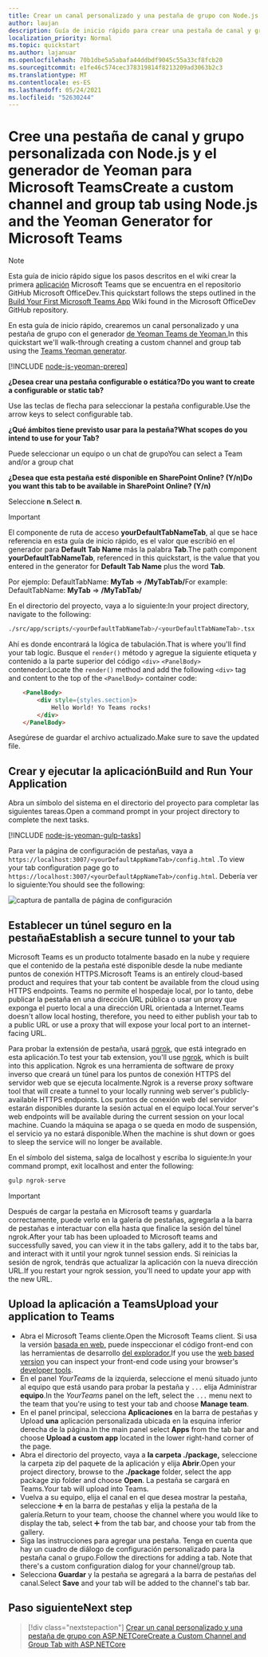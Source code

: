 ```yaml
---
title: Crear un canal personalizado y una pestaña de grupo con Node.js y el generador de Yeoman para Microsoft Teams
author: laujan
description: Guía de inicio rápido para crear una pestaña de canal y grupo con el Generador de Yeoman para Microsoft Teams.
localization_priority: Normal
ms.topic: quickstart
ms.author: lajanuar
ms.openlocfilehash: 70b1dbe5a5abafa44ddbdf9045c55a33cf8fcb20
ms.sourcegitcommit: e1fe46c574cec378319814f8213209ad3063b2c3
ms.translationtype: MT
ms.contentlocale: es-ES
ms.lasthandoff: 05/24/2021
ms.locfileid: "52630244"
---
```

# <a name="create-a-custom-channel-and-group-tab-using-nodejs-and-the-yeoman-generator-for-microsoft-teams"></a><span data-ttu-id="f4944-103">Cree una pestaña de canal y grupo personalizada con Node.js y el generador de Yeoman para Microsoft Teams</span><span class="sxs-lookup"><span data-stu-id="f4944-103">Create a custom channel and group tab using Node.js and the Yeoman Generator for Microsoft Teams</span></span>

>[!NOTE]
><span data-ttu-id="f4944-104">Esta guía de inicio rápido sigue los pasos descritos en el wiki crear la primera [aplicación](https://github.com/OfficeDev/generator-teams/wiki/Build-Your-First-Microsoft-Teams-App) Microsoft Teams que se encuentra en el repositorio GitHub Microsoft OfficeDev.</span><span class="sxs-lookup"><span data-stu-id="f4944-104">This quickstart follows the steps outlined in the [Build Your First Microsoft Teams App](https://github.com/OfficeDev/generator-teams/wiki/Build-Your-First-Microsoft-Teams-App) Wiki found in the Microsoft OfficeDev GitHub repository.</span></span>

<span data-ttu-id="f4944-105">En esta guía de inicio rápido, crearemos un canal personalizado y una pestaña de grupo con el generador [de Yeoman Teams de Yeoman.](https://github.com/OfficeDev/generator-teams/)</span><span class="sxs-lookup"><span data-stu-id="f4944-105">In this quickstart we'll walk-through creating a custom channel and group tab using the [Teams Yeoman generator](https://github.com/OfficeDev/generator-teams/).</span></span>

[!INCLUDE [node-js-yeoman-prereq](~/includes/tabs/node-js-yeoman-prereq.md)]

<span data-ttu-id="f4944-106">**¿Desea crear una pestaña configurable o estática?**</span><span class="sxs-lookup"><span data-stu-id="f4944-106">**Do you want to create a configurable or static tab?**</span></span>

<span data-ttu-id="f4944-107">Use las teclas de flecha para seleccionar la pestaña configurable.</span><span class="sxs-lookup"><span data-stu-id="f4944-107">Use the arrow keys to select configurable tab.</span></span>

<span data-ttu-id="f4944-108">**¿Qué ámbitos tiene previsto usar para la pestaña?**</span><span class="sxs-lookup"><span data-stu-id="f4944-108">**What scopes do you intend to use for your Tab?**</span></span>

<span data-ttu-id="f4944-109">Puede seleccionar un equipo o un chat de grupo</span><span class="sxs-lookup"><span data-stu-id="f4944-109">You can select a Team and/or a group chat</span></span>

<span data-ttu-id="f4944-110">**¿Desea que esta pestaña esté disponible en SharePoint Online? (Y/n)**</span><span class="sxs-lookup"><span data-stu-id="f4944-110">**Do you want this tab to be available in SharePoint Online? (Y/n)**</span></span> 

<span data-ttu-id="f4944-111">Seleccione **n**.</span><span class="sxs-lookup"><span data-stu-id="f4944-111">Select **n**.</span></span>

>[!IMPORTANT]
><span data-ttu-id="f4944-112">El componente de ruta de acceso **yourDefaultTabNameTab**, al que se hace referencia en esta guía de inicio rápido, es el valor que escribió en el generador para **Default Tab Name** más la palabra **Tab**.</span><span class="sxs-lookup"><span data-stu-id="f4944-112">The path component **yourDefaultTabNameTab**, referenced in this quickstart, is the value that you entered in the generator for **Default Tab Name** plus the word **Tab**.</span></span>
>
><span data-ttu-id="f4944-113">Por ejemplo: DefaultTabName: **MyTab**  =>  **/MyTabTab/**</span><span class="sxs-lookup"><span data-stu-id="f4944-113">For example: DefaultTabName: **MyTab** => **/MyTabTab/**</span></span>

<span data-ttu-id="f4944-114">En el directorio del proyecto, vaya a lo siguiente:</span><span class="sxs-lookup"><span data-stu-id="f4944-114">In your project directory, navigate to the following:</span></span>

```bash
./src/app/scripts/<yourDefaultTabNameTab>/<yourDefaultTabNameTab>.tsx
```

<span data-ttu-id="f4944-115">Ahí es donde encontrará la lógica de tabulación.</span><span class="sxs-lookup"><span data-stu-id="f4944-115">That is where you'll find your tab logic.</span></span> <span data-ttu-id="f4944-116">Busque el `render()` método y agregue la siguiente etiqueta y contenido a la parte superior del código `<div>` `<PanelBody>` contenedor:</span><span class="sxs-lookup"><span data-stu-id="f4944-116">Locate the `render()` method and add the following `<div>` tag and content to the top of the `<PanelBody>` container code:</span></span>

```html
    <PanelBody>
        <div style={styles.section}>
            Hello World! Yo Teams rocks!
        </div>
    </PanelBody>
```

<span data-ttu-id="f4944-117">Asegúrese de guardar el archivo actualizado.</span><span class="sxs-lookup"><span data-stu-id="f4944-117">Make sure to save the updated file.</span></span>

## <a name="build-and-run-your-application"></a><span data-ttu-id="f4944-118">Crear y ejecutar la aplicación</span><span class="sxs-lookup"><span data-stu-id="f4944-118">Build and Run Your Application</span></span>

<span data-ttu-id="f4944-119">Abra un símbolo del sistema en el directorio del proyecto para completar las siguientes tareas.</span><span class="sxs-lookup"><span data-stu-id="f4944-119">Open a command prompt in your project directory to complete the next tasks.</span></span>

[!INCLUDE [node-js-yeoman-gulp-tasks](~/includes/tabs/node-js-yeoman-gulp-tasks.md)]

<span data-ttu-id="f4944-120">Para ver la página de configuración de pestañas, vaya a `https://localhost:3007/<yourDefaultAppNameTab>/config.html` .</span><span class="sxs-lookup"><span data-stu-id="f4944-120">To view your tab configuration page go to `https://localhost:3007/<yourDefaultAppNameTab>/config.html`.</span></span> <span data-ttu-id="f4944-121">Debería ver lo siguiente:</span><span class="sxs-lookup"><span data-stu-id="f4944-121">You should see the following:</span></span>

![captura de pantalla de página de configuración](~/assets/images/tab-images/configurationPage.png)

## <a name="establish-a-secure-tunnel-to-your-tab"></a><span data-ttu-id="f4944-123">Establecer un túnel seguro en la pestaña</span><span class="sxs-lookup"><span data-stu-id="f4944-123">Establish a secure tunnel to your tab</span></span>

<span data-ttu-id="f4944-124">Microsoft Teams es un producto totalmente basado en la nube y requiere que el contenido de la pestaña esté disponible desde la nube mediante puntos de conexión HTTPS.</span><span class="sxs-lookup"><span data-stu-id="f4944-124">Microsoft Teams is an entirely cloud-based product and requires that your tab content be available from the cloud using HTTPS endpoints.</span></span> <span data-ttu-id="f4944-125">Teams no permite el hospedaje local, por lo tanto, debe publicar la pestaña en una dirección URL pública o usar un proxy que exponga el puerto local a una dirección URL orientada a Internet.</span><span class="sxs-lookup"><span data-stu-id="f4944-125">Teams doesn't allow local hosting, therefore, you need to either publish your tab to a public URL or use a proxy that will expose your local port to an internet-facing URL.</span></span>

<span data-ttu-id="f4944-126">Para probar la extensión de pestaña, usará [ngrok](https://ngrok.com/docs), que está integrado en esta aplicación.</span><span class="sxs-lookup"><span data-stu-id="f4944-126">To test your tab extension, you'll use [ngrok](https://ngrok.com/docs), which is built into this application.</span></span> <span data-ttu-id="f4944-127">Ngrok es una herramienta de software de proxy inverso que creará un túnel para los puntos de conexión HTTPS del servidor web que se ejecuta localmente.</span><span class="sxs-lookup"><span data-stu-id="f4944-127">Ngrok is a reverse proxy software tool that will create a tunnel to your locally running web server's publicly-available HTTPS endpoints.</span></span> <span data-ttu-id="f4944-128">Los puntos de conexión web del servidor estarán disponibles durante la sesión actual en el equipo local.</span><span class="sxs-lookup"><span data-stu-id="f4944-128">Your server's web endpoints will be available during the current session on your local machine.</span></span> <span data-ttu-id="f4944-129">Cuando la máquina se apaga o se queda en modo de suspensión, el servicio ya no estará disponible.</span><span class="sxs-lookup"><span data-stu-id="f4944-129">When the machine is shut down or goes to sleep the service will no longer be available.</span></span>

<span data-ttu-id="f4944-130">En el símbolo del sistema, salga de localhost y escriba lo siguiente:</span><span class="sxs-lookup"><span data-stu-id="f4944-130">In your command prompt, exit localhost and enter the following:</span></span>

```bash
gulp ngrok-serve
```

> [!IMPORTANT]
> <span data-ttu-id="f4944-131">Después de cargar la pestaña en Microsoft teams y guardarla correctamente, puede verlo en la galería de pestañas, agregarla a la barra de pestañas e interactuar con ella hasta que finalice la sesión del túnel ngrok.</span><span class="sxs-lookup"><span data-stu-id="f4944-131">After your tab has been uploaded to Microsoft teams and successfully saved, you can view it in the tabs gallery, add it to the tabs bar, and interact with it until your ngrok tunnel session ends.</span></span> <span data-ttu-id="f4944-132">Si reinicias la sesión de ngrok, tendrás que actualizar la aplicación con la nueva dirección URL.</span><span class="sxs-lookup"><span data-stu-id="f4944-132">If you restart your ngrok session, you'll need to update your app with the new URL.</span></span>

## <a name="upload-your-application-to-teams"></a><span data-ttu-id="f4944-133">Upload la aplicación a Teams</span><span class="sxs-lookup"><span data-stu-id="f4944-133">Upload your application to Teams</span></span>

- <span data-ttu-id="f4944-134">Abra el Microsoft Teams cliente.</span><span class="sxs-lookup"><span data-stu-id="f4944-134">Open the Microsoft Teams client.</span></span> <span data-ttu-id="f4944-135">Si usa la versión [basada en web,](https://teams.microsoft.com) puede inspeccionar el código front-end con las herramientas de desarrollo [del explorador.](~/tabs/how-to/developer-tools.md)</span><span class="sxs-lookup"><span data-stu-id="f4944-135">If you use the [web based version](https://teams.microsoft.com) you can inspect your front-end code using your browser's [developer tools](~/tabs/how-to/developer-tools.md).</span></span>
- <span data-ttu-id="f4944-136">En el panel *YourTeams* de la izquierda, seleccione el menú situado junto al equipo que está usando para probar la pestaña y `...` elija Administrar **equipo**.</span><span class="sxs-lookup"><span data-stu-id="f4944-136">In the *YourTeams* panel on the left, select the `...` menu next to the team that you're using to test your tab and choose **Manage team**.</span></span>
- <span data-ttu-id="f4944-137">En el panel principal, selecciona **Aplicaciones** en la barra de pestañas y Upload **una** aplicación personalizada ubicada en la esquina inferior derecha de la página.</span><span class="sxs-lookup"><span data-stu-id="f4944-137">In the main panel select **Apps** from the tab bar and choose **Upload a custom app** located in the lower right-hand corner of the page.</span></span>
- <span data-ttu-id="f4944-138">Abra el directorio del proyecto, vaya a **la carpeta ./package,** seleccione la carpeta zip del paquete de la aplicación y elija **Abrir**.</span><span class="sxs-lookup"><span data-stu-id="f4944-138">Open your project directory, browse to the **./package** folder, select the app package zip folder and choose **Open**.</span></span> <span data-ttu-id="f4944-139">La pestaña se cargará en Teams.</span><span class="sxs-lookup"><span data-stu-id="f4944-139">Your tab will upload into Teams.</span></span>
- <span data-ttu-id="f4944-140">Vuelva a su equipo, elija el canal en el que desea mostrar la pestaña, seleccione ➕ en la barra de pestañas y elija la pestaña de la galería.</span><span class="sxs-lookup"><span data-stu-id="f4944-140">Return to your team, choose the channel where you would like to display the tab, select ➕ from the tab bar, and choose your tab from the gallery.</span></span>
- <span data-ttu-id="f4944-141">Siga las instrucciones para agregar una pestaña. Tenga en cuenta que hay un cuadro de diálogo de configuración personalizado para la pestaña canal o grupo.</span><span class="sxs-lookup"><span data-stu-id="f4944-141">Follow the directions for adding a tab. Note that there's a custom configuration dialog for your channel/group tab.</span></span>
- <span data-ttu-id="f4944-142">Selecciona **Guardar** y la pestaña se agregará a la barra de pestañas del canal.</span><span class="sxs-lookup"><span data-stu-id="f4944-142">Select **Save** and your tab will be added to the channel's tab bar.</span></span>

## <a name="next-step"></a><span data-ttu-id="f4944-143">Paso siguiente</span><span class="sxs-lookup"><span data-stu-id="f4944-143">Next step</span></span>

> [!div class="nextstepaction"]
> [<span data-ttu-id="f4944-144">Crear un canal personalizado y una pestaña de grupo con ASP.NETCore</span><span class="sxs-lookup"><span data-stu-id="f4944-144">Create a Custom Channel and Group Tab with ASP.NETCore</span></span>](~/tabs/quickstarts/create-channel-group-tab-dotnet-core.md)
